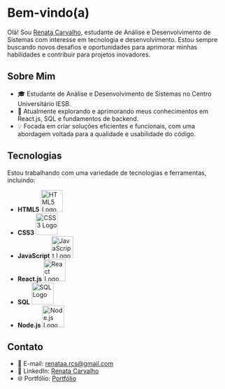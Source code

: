 # Bem-vindo(a)

Olá! Sou [Renata Carvalho](https://github.com/Renata-rcs), estudante de Análise e Desenvolvimento de Sistemas com interesse em tecnologia e desenvolvimento. Estou sempre buscando novos desafios e oportunidades para aprimorar minhas habilidades e contribuir para projetos inovadores.

## Sobre Mim

- 🎓 Estudante de Análise e Desenvolvimento de Sistemas no Centro Universitário IESB.
- 🌱 Atualmente explorando e aprimorando meus conhecimentos em React.js, SQL e fundamentos de backend.
- 💡 Focada em criar soluções eficientes e funcionais, com uma abordagem voltada para a qualidade e usabilidade do código.

## Tecnologias

Estou trabalhando com uma variedade de tecnologias e ferramentas, incluindo:

- **HTML5** <img src="https://upload.wikimedia.org/wikipedia/commons/thumb/9/99/HTML5_logo_and_wordmark.svg/640px-HTML5_logo_and_wordmark.svg.png" alt="HTML5 Logo" width="50" />
- **CSS3** <img src="https://upload.wikimedia.org/wikipedia/commons/thumb/3/3e/CSS3_logo_and_wordmark.svg/640px-CSS3_logo_and_wordmark.svg.png" alt="CSS3 Logo" width="50" />
- **JavaScript** <img src="https://upload.wikimedia.org/wikipedia/commons/thumb/6/6c/JavaScript-logo.png/640px-JavaScript-logo.png" alt="JavaScript Logo" width="50" />
- **React.js** <img src="https://upload.wikimedia.org/wikipedia/commons/thumb/4/47/React.svg/640px-React.svg.png" alt="React Logo" width="50" />
- **SQL** <img src="https://upload.wikimedia.org/wikipedia/commons/thumb/2/2e/SQL.svg/640px-SQL.svg.png" alt="SQL Logo" width="50" />
- **Node.js** <img src="https://nodejs.org/static/images/logo-light.svg" alt="Node.js Logo" width="50" />

## Contato

- 📧 E-mail: [renataa.rcs@gmail.com](mailto:renataa.rcs@gmail.com)
- 💼 LinkedIn: [Renata Carvalho](https://www.linkedin.com/in/renata-carvalho-02a718273)
- 🌐 Portfólio: [Portfólio](https://renata-rcs.github.io/Portifolio/)
